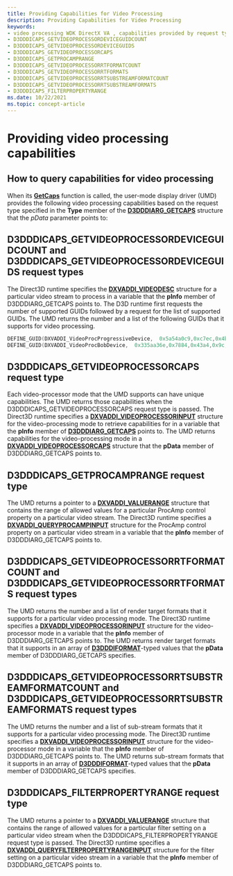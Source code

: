 ```yaml
---
title: Providing Capabilities for Video Processing
description: Providing Capabilities for Video Processing
keywords:
- video processing WDK DirectX VA , capabilities provided by request type
- D3DDDICAPS_GETVIDEOPROCESSORDEVICEGUIDCOUNT
- D3DDDICAPS_GETVIDEOPROCESSORDEVICEGUIDS
- D3DDDICAPS_GETVIDEOPROCESSORCAPS
- D3DDDICAPS_GETPROCAMPRANGE
- D3DDDICAPS_GETVIDEOPROCESSORRTFORMATCOUNT
- D3DDDICAPS_GETVIDEOPROCESSORRTFORMATS
- D3DDDICAPS_GETVIDEOPROCESSORRTSUBSTREAMFORMATCOUNT
- D3DDDICAPS_GETVIDEOPROCESSORRTSUBSTREAMFORMATS
- D3DDDICAPS_FILTERPROPERTYRANGE
ms.date: 10/22/2021
ms.topic: concept-article
---
```


# Providing video processing capabilities

## How to query capabilities for video processing

When its [**GetCaps**](/windows-hardware/drivers/ddi/d3dumddi/nc-d3dumddi-pfnd3dddi_getcaps) function is called, the user-mode display driver (UMD) provides the following video processing capabilities based on the request type specified in the **Type** member of the [**D3DDDIARG_GETCAPS**](/windows-hardware/drivers/ddi/d3dumddi/ns-d3dumddi-_d3dddiarg_getcaps) structure that the *pData* parameter points to:

## D3DDDICAPS_GETVIDEOPROCESSORDEVICEGUIDCOUNT and D3DDDICAPS_GETVIDEOPROCESSORDEVICEGUIDS request types

The Direct3D runtime specifies the [**DXVADDI_VIDEODESC**](/windows-hardware/drivers/ddi/d3dumddi/ns-d3dumddi-_dxvaddi_videodesc) structure for a particular video stream to process in a variable that the **pInfo** member of D3DDDIARG_GETCAPS points to. The D3D runtime first requests the number of supported GUIDs followed by a request for the list of supported GUIDs. The UMD returns the number and a list of the following GUIDs that it supports for video processing.

```cpp
DEFINE_GUID(DXVADDI_VideoProcProgressiveDevice,  0x5a54a0c9,0xc7ec,0x4bd9,0x8e,0xde,0xf3,0xc7,0x5d,0xc4,0x39,0x3b);
DEFINE_GUID(DXVADDI_VideoProcBobDevice,  0x335aa36e,0x7884,0x43a4,0x9c,0x91,0x7f,0x87,0xfa,0xf3,0xe3,0x7e);
```

## D3DDDICAPS_GETVIDEOPROCESSORCAPS request type

Each video-processor mode that the UMD supports can have unique capabilities. The UMD returns those capabilities when the D3DDDICAPS_GETVIDEOPROCESSORCAPS request type is passed. The Direct3D runtime specifies a [**DXVADDI_VIDEOPROCESSORINPUT**](/windows-hardware/drivers/ddi/d3dumddi/ns-d3dumddi-_dxvaddi_videoprocessorinput) structure for the video-processing mode to retrieve capabilities for in a variable that the **pInfo** member of [**D3DDDIARG_GETCAPS**](/windows-hardware/drivers/ddi/d3dumddi/ns-d3dumddi-_d3dddiarg_getcaps) points to. The UMD returns capabilities for the video-processing mode in a [**DXVADDI_VIDEOPROCESSORCAPS**](/windows-hardware/drivers/ddi/d3dumddi/ns-d3dumddi-_dxvaddi_videoprocessorcaps) structure that the **pData** member of D3DDDIARG_GETCAPS points to.

## D3DDDICAPS_GETPROCAMPRANGE request type

The UMD returns a pointer to a [**DXVADDI_VALUERANGE**](/windows-hardware/drivers/ddi/d3dumddi/ns-d3dumddi-_dxvaddi_valuerange) structure that contains the range of allowed values for a particular ProcAmp control property on a particular video stream. The Direct3D runtime specifies a [**DXVADDI_QUERYPROCAMPINPUT**](/windows-hardware/drivers/ddi/d3dumddi/ns-d3dumddi-_dxvaddi_queryprocampinput) structure for the ProcAmp control property on a particular video stream in a variable that the **pInfo** member of D3DDDIARG_GETCAPS points to.

## D3DDDICAPS_GETVIDEOPROCESSORRTFORMATCOUNT and D3DDDICAPS_GETVIDEOPROCESSORRTFORMATS request types

The UMD returns the number and a list of render target formats that it supports for a particular video processing mode. The Direct3D runtime specifies a [**DXVADDI_VIDEOPROCESSORINPUT**](/windows-hardware/drivers/ddi/d3dumddi/ns-d3dumddi-_dxvaddi_videoprocessorinput) structure for the video-processor mode in a variable that the **pInfo** member of D3DDDIARG_GETCAPS points to. The UMD returns render target formats that it supports in an array of [**D3DDDIFORMAT**](/windows-hardware/drivers/ddi/d3dukmdt/ne-d3dukmdt-_d3dddiformat)-typed values that the **pData** member of D3DDDIARG_GETCAPS specifies.

## D3DDDICAPS_GETVIDEOPROCESSORRTSUBSTREAMFORMATCOUNT and D3DDDICAPS_GETVIDEOPROCESSORRTSUBSTREAMFORMATS request types

The UMD returns the number and a list of sub-stream formats that it supports for a particular video processing mode. The Direct3D runtime specifies a [**DXVADDI_VIDEOPROCESSORINPUT**](/windows-hardware/drivers/ddi/d3dumddi/ns-d3dumddi-_dxvaddi_videoprocessorinput) structure for the video-processor mode in a variable that the **pInfo** member of D3DDDIARG_GETCAPS points to. The UMD returns sub-stream formats that it supports in an array of [**D3DDDIFORMAT**](/windows-hardware/drivers/ddi/d3dukmdt/ne-d3dukmdt-_d3dddiformat)-typed values that the **pData** member of D3DDDIARG_GETCAPS specifies.

## D3DDDICAPS_FILTERPROPERTYRANGE request type

The UMD returns a pointer to a [**DXVADDI_VALUERANGE**](/windows-hardware/drivers/ddi/d3dumddi/ns-d3dumddi-_dxvaddi_valuerange) structure that contains the range of allowed values for a particular filter setting on a particular video stream when the D3DDDICAPS_FILTERPROPERTYRANGE request type is passed. The Direct3D runtime specifies a [**DXVADDI_QUERYFILTERPROPERTYRANGEINPUT**](/windows-hardware/drivers/ddi/d3dumddi/ns-d3dumddi-_dxvaddi_queryfilterpropertyrangeinput) structure for the filter setting on a particular video stream in a variable that the **pInfo** member of D3DDDIARG_GETCAPS points to.

